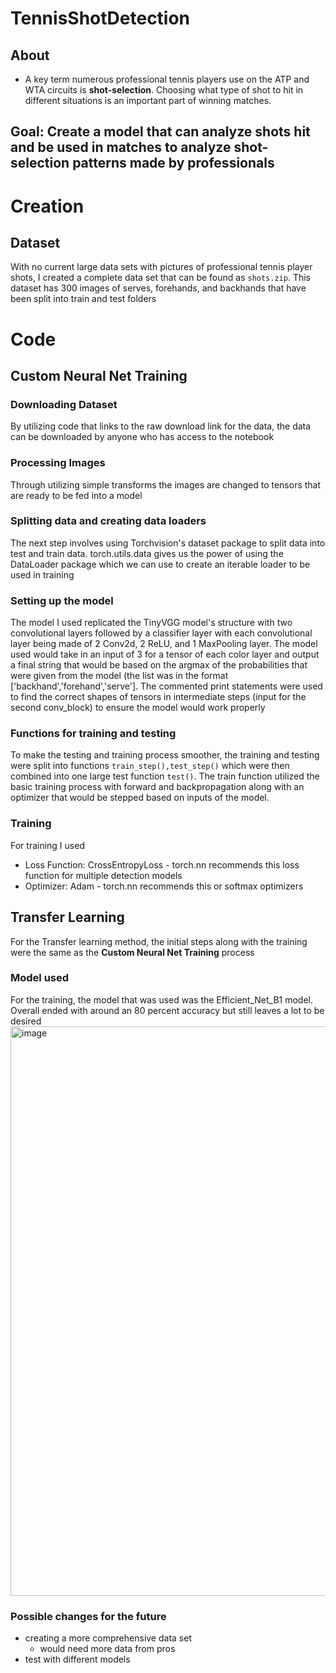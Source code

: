 # TennisShotDetection

## About
* A key term numerous professional tennis players use on the ATP and WTA circuits is **shot-selection**. Choosing what type of shot to hit in different situations is an important part of winning matches.

## Goal: Create a model that can analyze shots hit and be used in matches to analyze shot-selection patterns made by professionals

# Creation

## Dataset
With no current large data sets with pictures of professional tennis player shots, I created a complete data set that can be found as `shots.zip`. This dataset has 300 images of serves, forehands, and backhands that have been split into train and test folders

# Code
## Custom Neural Net Training
### Downloading Dataset
By utilizing code that links to the raw download link for the data, the data can be downloaded by anyone who has access to the notebook
### Processing Images
Through utilizing simple transforms the images are changed to tensors that are ready to be fed into a model
### Splitting data and creating data loaders
The next step involves using Torchvision's dataset package to split data into test and train data. torch.utils.data gives us the power of using the DataLoader package which we can use to create an iterable loader to be used in training
### Setting up the model
The model I used replicated the TinyVGG model's structure with two convolutional layers followed by a classifier layer with each convolutional layer being made of 2 Conv2d, 2 ReLU, and 1 MaxPooling layer. The model used would take in an input of 3 for a tensor of each color layer and output a final string that would be based on the argmax of the probabilities that were given from the model (the list was in the format ['backhand','forehand','serve']. The commented print statements were used to find the correct shapes of tensors in intermediate steps (input for the second conv_block) to ensure the model would work properly
### Functions for training and testing
To make the testing and training process smoother, the training and testing were split into functions `train_step(),test_step()` which were then combined into one large test function `test()`. The train function utilized the basic training process with forward and backpropagation along with an optimizer that would be stepped based on inputs of the model. 
### Training
For training I used
* Loss Function: CrossEntropyLoss - torch.nn recommends this loss function for multiple detection models
* Optimizer: Adam - torch.nn recommends this or softmax optimizers

## Transfer Learning
For the Transfer learning method, the initial steps along with the training were the same as the **Custom Neural Net Training** process
### Model used
For the training, the model that was used was the Efficient_Net_B1 model. Overall ended with around an 80 percent accuracy but still leaves a lot to be desired
<img width="911" alt="image" src="https://github.com/ShrishChou/TennisShotDetection/assets/91390142/5b531232-7451-48ff-ae7e-cababbedfad1">
### Possible changes for the future
* creating a more comprehensive data set
  * would need more data from pros
* test with different models
